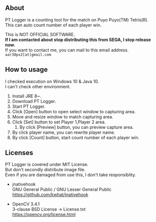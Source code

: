 ## About
PT Logger is a counting tool for the match on Puyo Puyo(TM) Tetris(R).  
This can auto count number of each player win.  
  
This is NOT OFFICIAL SOFTWARE.  
**If I am contacted about stop distributing this from SEGA, I stop release now.**  
If you want to contact me, you can mail to this email address.  
```aar30px2[at]gmail.com```

## How to usage
I checked execution on Windows 10 & Java 10.  
I can't check other environment.  
1. Install JRE 8~.
2. Download PT Logger.
3. Start PT Logger.
4. Click \[Open\] button to open select window to capturing area.
5. Move and resize window to match capturing area.
6. Click \[Set\] button to set Player 1,Player 2 area.
   1. By click \[Preview\] button, you can preview capture area.
7. By click player name, you can rewrite player name.
8. By click \[Count\] button, start count number of each player win.

## Licenses
PT Logger is covered under MIT License.  
But don't secondly distribute image file.  
Even if you are damaged from use this, I don't take responsiblity.


* jnativehook  
GNU General Public / GNU Lesser General Public  
https://github.com/kwhat/jnativehook

* OpenCV 3.4.1  
3-clause BSD License -> License.txt  
https://opencv.org/license.html
